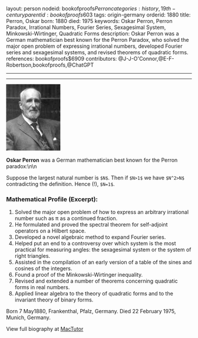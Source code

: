 layout: person
nodeid: bookofproofs$Perron
categories: history,19th-century
parentid: bookofproofs$603
tags: origin-germany
orderid: 1880
title: Perron, Oskar
born: 1880
died: 1975
keywords: Oskar Perron, Perron Paradox, Irrational Numbers, Fourier Series, Sexagesimal System, Minkowski-Wirtinger, Quadratic Forms
description: Oskar Perron was a German mathematician best known for the Perron Paradox, who solved the major open problem of expressing irrational numbers, developed Fourier series and sexagesimal systems, and revised theorems of quadratic forms.
references: bookofproofs$6909
contributors: @J-J-O'Connor,@E-F-Robertson,bookofproofs,@ChatGPT

---



---

![Perron.jpg](https://github.com/bookofproofs/bookofproofs.github.io/blob/main/_sources/_assets/images/portraits/Perron.jpg?raw=true)

**Oskar Perron** was a German mathematician best known for the Perron paradox:\n\n

Suppose the largest natural number is `$N$`. Then if `$N>1$` we have `$N^2>N$` contradicting the definition. Hence (!), `$N=1$`.

### Mathematical Profile (Excerpt):
1. Solved the major open problem of how to express an arbitrary irrational number such as π as a continued fraction.
2. He formulated and proved the spectral theorem for self-adjoint operators on a Hilbert space.
3. Developed a novel algebraic method to expand Fourier series.
4. Helped put an end to a controversy over which system is the most practical for measuring angles: the sexagesimal system or the system of right triangles.
5. Assisted in the compilation of an early version of a table of the sines and cosines of the integers. 
6. Found a proof of the Minkowski-Wirtinger inequality.
7. Revised and extended a number of theorems concerning quadratic forms in real numbers.
8. Applied linear algebra to the theory of quadratic forms and to the invariant theory of binary forms.

Born 7 May1880, Frankenthal, Pfalz, Germany. Died 22 February 1975, Munich, Germany.

View full biography at [MacTutor](https://mathshistory.st-andrews.ac.uk/Biographies/Perron/)
